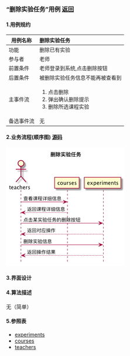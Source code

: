 ### “删除实验任务”用例 [返回](././README.md)

#### 1.用例规约

|用例名称|删除实验任务|
|-------|:-------------|
|功能|删除已有实验|
|参与者|老师|
|前置条件|老师登录到系统,点击删除按钮|
|后置条件|被删除实验任务信息不能再被查看到|
|主事件流|<ol><li>点击删除</li><li>弹出确认删除提示</li><li>删除所选课程实验</li></ol>|
|备选事件流|无|


#### 2.业务流程(顺序图) [源码](../sequence/删除实验任务.md)
![删除实验任务](/out/test6/sequence/删除实验任务/删除实验任务.png)

#### 3.界面设计

#### 4.算法描述
无（简单）

#### 5.参照表
- [experiments](../数据库设计.md/#experiments)
- [courses](../数据库设计.md/#courses)
- [teachers](../数据库设计.md/#teachers)